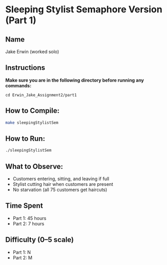 # Sleeping Stylist Semaphore Version (Part 1)

## Name
Jake Erwin (worked solo)

## Instructions

**Make sure you are in the following directory before running any commands:**
```
cd Erwin_Jake_Assignment2/part1
```

## How to Compile:
```bash
make sleepingStylistSem
```

## How to Run:
```bash
./sleepingStylistSem
```

## What to Observe:
- Customers entering, sitting, and leaving if full
- Stylist cutting hair when customers are present
- No starvation (all 75 customers get haircuts)

## Time Spent
- Part 1: 45 hours
- Part 2: 7 hours

## Difficulty (0–5 scale)
- Part 1: N
- Part 2: M